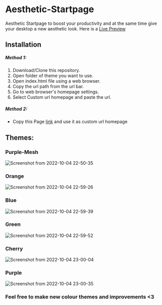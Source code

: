 # Aesthetic-Startpage
Aesthetic Startpage to boost your productivity and at the same time give your desktop a new aesthetic look.
Here is a [Live Preview](https://633c1700890c5776c5575699--iridescent-starburst-f83bcd.netlify.app/)

## Installation
##### Method 1:
1. Download/Clone this repository.
2. Open folder of theme you want to use.
3. Open index.html file using a web browser.
4. Copy the url path from the url bar.
5. Go to web browser's homepage settings.
6. Select Custom url homepage and paste the url.

##### Method 2:
- Copy this Page [link](https://633c1700890c5776c5575699--iridescent-starburst-f83bcd.netlify.app/) and use it as custom url homepage

## Themes:
### Purple-Mesh
![Screenshot from 2022-10-04 22-50-35](https://user-images.githubusercontent.com/109546113/193884959-fde95cd2-fe52-4c2a-8f22-91b2bc83ed6a.png)
### Orange
![Screenshot from 2022-10-04 22-59-26](https://user-images.githubusercontent.com/109546113/193887457-1923a57d-879d-4145-9add-f7800960ff6f.png)

### Blue
![Screenshot from 2022-10-04 22-59-39](https://user-images.githubusercontent.com/109546113/193887481-973a2c77-909e-4f70-b49c-a9cc9c869ea1.png)

### Green
![Screenshot from 2022-10-04 22-59-52](https://user-images.githubusercontent.com/109546113/193887509-a5969dfe-17a4-429c-b337-f8d3589306d2.png)

### Cherry
![Screenshot from 2022-10-04 23-00-04](https://user-images.githubusercontent.com/109546113/193887547-87a580f8-b32d-478e-a96c-967eca69afbc.png)


### Purple
![Screenshot from 2022-10-04 23-00-35](https://user-images.githubusercontent.com/109546113/193887582-95498fcf-ca59-49bc-a128-960b7439ee8b.png)


### Feel free to make new colour themes and improvements <3
